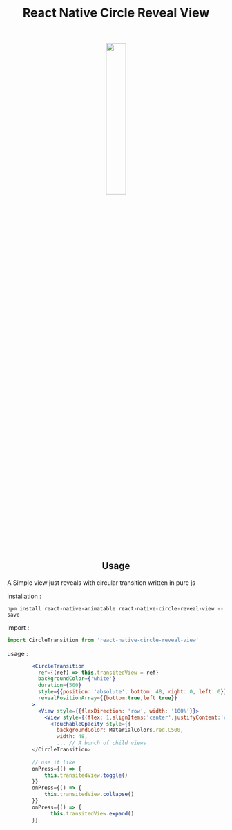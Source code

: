 <h1 align="center">
<br>
 React Native Circle Reveal View
 </br>
 <br>

</h1>
<p align="center">

 <img  src="https://raw.githubusercontent.com/lvlrSajjad/react-native-circle-reveal-view/master/circular-reveal.gif" width="30%">
</p>
<h2 align="center">Usage</h2>

A Simple view just reveals with circular transition written in pure js

installation :  
 ```
 npm install react-native-animatable react-native-circle-reveal-view --save
```
import :
```jsx harmony
import CircleTransition from 'react-native-circle-reveal-view'
```
usage :
```jsx harmony
        <CircleTransition
          ref={(ref) => this.transitedView = ref}
          backgroundColor={'white'}
          duration={500}
          style={{position: 'absolute', bottom: 48, right: 0, left: 0}}
          revealPositionArray={{bottom:true,left:true}}
        >
          <View style={{flexDirection: 'row', width: '100%'}}>
            <View style={{flex: 1,alignItems:'center',justifyContent:'center'}}>
              <TouchableOpacity style={{
                backgroundColor: MaterialColors.red.C500,
                width: 48,
                ... // A bunch of child views
        </CircleTransition>
        
        // use it like
        onPress={() => {
            this.transitedView.toggle()
        }}
        onPress={() => {
            this.transitedView.collapse()
        }}
        onPress={() => {
              this.transitedView.expand()
        }}
```



